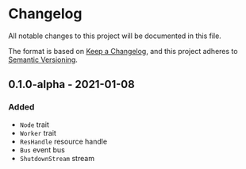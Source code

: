 # Changelog

All notable changes to this project will be documented in this file.

The format is based on [Keep a Changelog](https://keepachangelog.com/en/1.0.0/),
and this project adheres to [Semantic Versioning](https://semver.org/spec/v2.0.0.html).

<!-- ## Unreleased - YYYY-MM-DD

### Added

### Changed

### Deprecated

### Removed

### Fixed

### Security -->


## 0.1.0-alpha - 2021-01-08

### Added

- `Node` trait
- `Worker` trait
- `ResHandle` resource handle
- `Bus` event bus
- `ShutdownStream` stream
